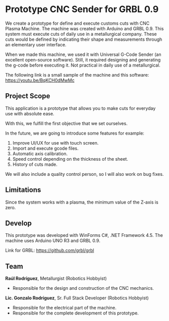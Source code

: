 <h1>Prototype CNC Sender for GRBL 0.9</h1>
<p>We create a prototype for define and execute customs cuts with CNC Plasma Machine. The&nbsp;machine was created with Arduino and GRBL 0.9. This system must execute cuts of daily use in a metallurgical company. These cuts would be defined by indicating their shape and measurements through an elementary user interface.</p>
<p>When we made this machine, we used it with Universal G-Code Sender (an excellent open-source software). Still, it required designing and generating the g-code before executing it. Not practical in daily use of a metallurgical.</p>
<p>The following link is a small sample of the machine and this software: <a href="https://youtu.be/BqKCH0dMwMc">https://youtu.be/BqKCH0dMwMc</a></p>
<h2>Project Scope&nbsp;</h2>
<p>This application is a prototype that allows you to make cuts for everyday use with absolute ease.</p>
<p>With this, we fulfill the first objective that we set ourselves.</p>
<p>In the future, we are going to introduce some features for example:</p>
<ol>
<li>Improve UI/UX for use with touch screen.</li>
<li>Import and execute gcode files.</li>
<li>Automatic axis calibration.</li>
<li>Speed control depending on the thickness of the sheet.</li>
<li>History of cuts made.</li>
</ol>
<p>We will also include a quality control person, so I will also work on bug fixes.</p>
<h2>Limitations</h2>
<p>Since the system works with a plasma, the minimum value of the Z-axis is zero.</p>
<h2>Develop</h2>
<p>This prototype was developed with WinForms C#, .NET Framework 4.5. The machine uses Arduino UNO R3 and GRBL 0.9.</p>
<p>Link for GRBL:&nbsp;<a href="https://github.com/grbl/grbl">https://github.com/grbl/grbl</a></p>
<h2>Team</h2>
<p><strong>Ra&uacute;l Rodr&iacute;guez</strong>, Metallurgist (Robotics Hobbyist)</p>
<ul>
<li>Responsible for the design and construction of the CNC mechanics.&nbsp;</li>
</ul>
<p><strong>Lic. Gonzalo Rodr&iacute;guez</strong>, Sr. Full Stack Developer (Robotics Hobbyist)</p>
<ul>
<li>Responsible for the electrical part of the machine.</li>
<li>Responsible for the complete development of this prototype.</li>
</ul>
<p>&nbsp;</p>
